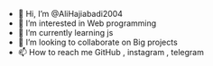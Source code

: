 - 👋 Hi, I’m @AliHajiabadi2004
- 👀 I’m interested in Web programming
- 🌱 I’m currently learning js
- 💞️ I’m looking to collaborate on Big projects
- 📫 How to reach me GitHub , instagram , telegram

<!---
AliHajiabadi2004/AliHajiabadi2004 is a ✨ special ✨ repository because its `README.md` (this file) appears on your GitHub profile.
You can click the Preview link to take a look at your changes.
--->
